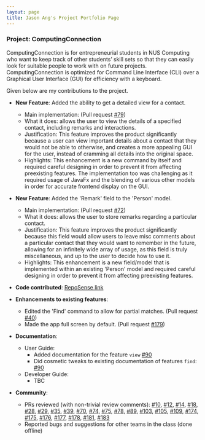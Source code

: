 ```yaml
---
layout: page
title: Jason Ang's Project Portfolio Page
---
```


### Project: ComputingConnection

ComputingConnection is for entrepreneurial students in NUS Computing who want 
to keep track of other students’ skill sets so that they can easily look for 
suitable people to work with on future projects. 
ComputingConnection is optimized for Command Line Interface (CLI) 
over a Graphical User Interface (GUI) for efficiency with a keyboard.

Given below are my contributions to the project.

* **New Feature**: Added the ability to get a detailed view for a contact.
  * Main implementation: (Pull request [\#79](https://github.com/AY2122S1-CS2103T-W10-3/tp/pull/79))
  * What it does: allows the user to view the details of a specified contact, including remarks and interactions.
  * Justification: This feature improves the product significantly because a user can view important details about a 
    contact that they would not be able to otherwise, and creates a more appealing GUI for the user, instead of 
    cramming all details into the original space.
  * Highlights: This enhancement is a new command by itself and required careful designing in order to prevent it from
    affecting preexisting features. The implementation too was challenging as it required usage of JavaFx and the
    blending of various other models in order for accurate frontend display on the GUI.

* **New Feature**: Added the 'Remark' field to the 'Person' model.
  * Main implementation: (Pull request [\#72](https://github.com/AY2122S1-CS2103T-W10-3/tp/pull/72))
  * What it does: allows the user to store remarks regarding a particular contact.
  * Justification: This feature improves the product significantly because this field would allow users to leave misc
    comments about a particular contact that they would want to remember in the future, allowing for an infinitely wide
    array of usage, as this field is truly miscellaneous, and up to the user to decide how to use it.
  * Highlights: This enhancement is a new field/model that is implemented within an existing 'Person' model and 
    required careful designing in order to prevent it from affecting preexisting features. 
    

* **Code contributed**: [RepoSense link](https://nus-cs2103-ay2122s1.github.io/tp-dashboard/?search=AY2122S1-CS2103T-W10-3&sort=groupTitle&sortWithin=title&timeframe=commit&mergegroup=&groupSelect=groupByRepos&breakdown=true&checkedFileTypes=docs~functional-code~test-code~other&since=2021-09-17&tabOpen=true&tabType=authorship&tabAuthor=kdeasymoneysniper&tabRepo=AY2122S1-CS2103T-W10-3%2Ftp%5Bmaster%5D&authorshipIsMergeGroup=false&authorshipFileTypes=docs~functional-code~test-code&authorshipIsBinaryFileTypeChecked=false)


* **Enhancements to existing features**:
  * Edited the 'Find' command to allow for partial matches. (Pull request 
    [\#40](https://github.com/AY2122S1-CS2103T-W10-3/tp/pull/40))
  * Made the app full screen by default. (Pull request
    [\#179](https://github.com/AY2122S1-CS2103T-W10-3/tp/pull/179))

* **Documentation**:
  * User Guide:
    * Added documentation for the feature `view` [\#90](https://github.com/AY2122S1-CS2103T-W10-3/tp/pull/90)
    * Did cosmetic tweaks to existing documentation of features `find`: 
      [\#90](https://github.com/AY2122S1-CS2103T-W10-3/tp/pull/90)
  * Developer Guide:
    * TBC

* **Community**:
  * PRs reviewed (with non-trivial review comments): 
    [\#10](https://github.com/AY2122S1-CS2103T-W10-3/tp/pull/10),
    [\#12](https://github.com/AY2122S1-CS2103T-W10-3/tp/pull/12), 
    [\#14](https://github.com/AY2122S1-CS2103T-W10-3/tp/pull/14),
    [\#18](https://github.com/AY2122S1-CS2103T-W10-3/tp/pull/18),
    [\#28](https://github.com/AY2122S1-CS2103T-W10-3/tp/pull/28),
    [\#29](https://github.com/AY2122S1-CS2103T-W10-3/tp/pull/29),
    [\#35](https://github.com/AY2122S1-CS2103T-W10-3/tp/pull/35),
    [\#39](https://github.com/AY2122S1-CS2103T-W10-3/tp/pull/39),
    [\#70](https://github.com/AY2122S1-CS2103T-W10-3/tp/pull/70),
    [\#74](https://github.com/AY2122S1-CS2103T-W10-3/tp/pull/74),
    [\#75](https://github.com/AY2122S1-CS2103T-W10-3/tp/pull/75),
    [\#78](https://github.com/AY2122S1-CS2103T-W10-3/tp/pull/78),
    [\#89](https://github.com/AY2122S1-CS2103T-W10-3/tp/pull/89),
    [\#103](https://github.com/AY2122S1-CS2103T-W10-3/tp/pull/103),
    [\#105](https://github.com/AY2122S1-CS2103T-W10-3/tp/pull/105),
    [\#109](https://github.com/AY2122S1-CS2103T-W10-3/tp/pull/109),
    [\#174](https://github.com/AY2122S1-CS2103T-W10-3/tp/pull/174),
    [\#175](https://github.com/AY2122S1-CS2103T-W10-3/tp/pull/175),
    [\#176](https://github.com/AY2122S1-CS2103T-W10-3/tp/pull/176),
    [\#177](https://github.com/AY2122S1-CS2103T-W10-3/tp/pull/177),
    [\#178](https://github.com/AY2122S1-CS2103T-W10-3/tp/pull/178),
    [\#181](https://github.com/AY2122S1-CS2103T-W10-3/tp/pull/181),
    [\#183](https://github.com/AY2122S1-CS2103T-W10-3/tp/pull/183)
  * Reported bugs and suggestions for other teams in the class (done offline)
  
